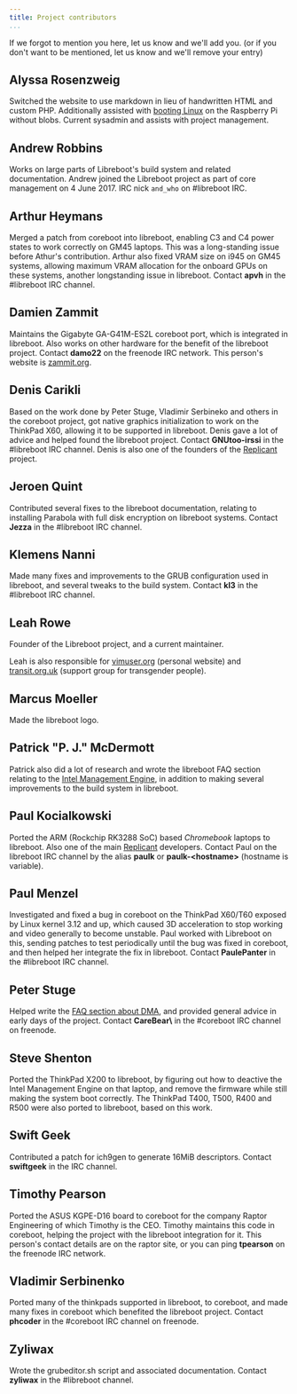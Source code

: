 ```yaml
---
title: Project contributors
...
```


If we forgot to mention you here, let us know and we'll add you. (or if
you don't want to be mentioned, let us know and we'll remove your
entry)

Alyssa Rosenzweig
-----------------

Switched the website to use markdown in lieu of handwritten HTML and custom
PHP. Additionally assisted with [booting
Linux](https://blog.rosenzweig.io/blobless-linux-on-the-pi.md) on the Raspberry
Pi without blobs. Current sysadmin and assists with project management.

Andrew Robbins
--------------

Works on large parts of Libreboot's build system and related documentation.
Andrew joined the Libreboot project as part of core management on 4 June 2017.
IRC nick `and_who` on #libreboot IRC.

Arthur Heymans
--------------

Merged a patch from coreboot into libreboot, enabling C3 and C4 power
states to work correctly on GM45 laptops. This was a long-standing issue
before Athur's contribution. Arthur also fixed VRAM size on i945 on
GM45 systems, allowing maximum VRAM allocation for the onboard GPUs on
these systems, another longstanding issue in libreboot. Contact **apvh**
in the \#libreboot IRC channel.

Damien Zammit
-------------

Maintains the Gigabyte GA-G41M-ES2L coreboot port, which is integrated
in libreboot. Also works on other hardware for the benefit of the
libreboot project. Contact **damo22** on the freenode IRC network. This
person's website is [zammit.org](http://www.zammit.org/).

Denis Carikli
-------------

Based on the work done by Peter Stuge, Vladimir Serbineko and others in
the coreboot project, got native graphics initialization to work on the
ThinkPad X60, allowing it to be supported in libreboot. Denis gave
a lot of advice and helped found the libreboot project. Contact
**GNUtoo-irssi** in the \#libreboot IRC channel. Denis is also one of
the founders of the [Replicant](http://replicant.us/) project.

Jeroen Quint
------------

Contributed several fixes to the libreboot documentation, relating to
installing Parabola with full disk encryption on libreboot systems.
Contact **Jezza** in the \#libreboot IRC channel.

Klemens Nanni
-------------

Made many fixes and improvements to the GRUB configuration used in
libreboot, and several tweaks to the build system. Contact **kl3** in
the \#libreboot IRC channel.

Leah Rowe
---------

Founder of the Libreboot project, and a current maintainer.

Leah is also responsible for [vimuser.org](https://vimuser.org/)
(personal website) and [transit.org.uk](https://transit.org.uk/)
(support group for transgender people).

Marcus Moeller
--------------

Made the libreboot logo.

Patrick "P. J." McDermott
---------------------------

Patrick also did a lot of research and wrote the libreboot FAQ section
relating to the [Intel Management Engine](../faq.md#intelme), in addition
to making several improvements to the build system in libreboot.

Paul Kocialkowski
-----------------

Ported the ARM (Rockchip RK3288 SoC) based *Chromebook* laptops to
libreboot. Also one of the main [Replicant](http://www.replicant.us/)
developers. Contact Paul on the libreboot IRC channel by the alias
**paulk** or **paulk-&lt;hostname&gt;** (hostname is variable).

Paul Menzel
-----------

Investigated and fixed a bug in coreboot on the ThinkPad X60/T60 exposed
by Linux kernel 3.12 and up, which caused 3D acceleration to stop
working and video generally to become unstable. Paul worked with Libreboot on
this, sending patches to test periodically until the bug was fixed
in coreboot, and then helped her integrate the fix in libreboot. Contact
**PaulePanter** in the \#libreboot IRC channel.

Peter Stuge
-----------

Helped write the [FAQ section about DMA](../faq.md#hddssd-firmware), and provided
general advice in early days of the project. Contact **CareBear\\** in
the \#coreboot IRC channel on freenode.

Steve Shenton
-------------

Ported the ThinkPad X200 to libreboot, by figuring out how to deactive
the Intel Management Engine on that laptop, and remove the firmware
while still making the system boot correctly. The ThinkPad T400, T500,
R400 and R500 were also ported to libreboot, based on this work.

Swift Geek
----------

Contributed a patch for ich9gen to generate 16MiB descriptors. Contact
**swiftgeek** in the IRC channel.

Timothy Pearson
---------------

Ported the ASUS KGPE-D16 board to coreboot for the company Raptor
Engineering of which Timothy is the CEO.
Timothy maintains this code in coreboot,
helping the project with the libreboot integration for it. This person's
contact details are on the raptor site, or you can ping **tpearson** on
the freenode IRC network.

Vladimir Serbinenko
-------------------

Ported many of the thinkpads supported in libreboot, to coreboot, and
made many fixes in coreboot which benefited the libreboot project.
Contact **phcoder** in the \#coreboot IRC channel on freenode.

Zyliwax
-------------------

Wrote the grubeditor.sh script and associated documentation. Contact
**zyliwax** in the \#libreboot channel.
